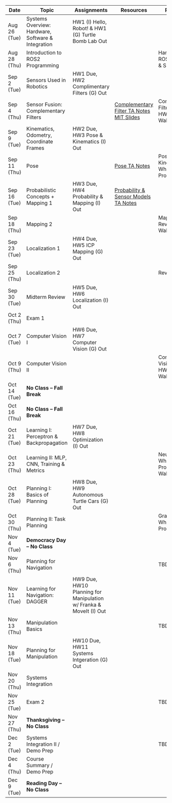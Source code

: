 | Date       | Topic                                           | Assignments                        | Resources | Recitation |
|------------|------------------------------------------------|------------------------------------|-----------|------------|
| Aug 26 (Tue) | Systems Overview: Hardware, Software & Integration | HW1 (I) Hello, Robot! & HW1 (G) Turtle Bomb Lab Out |  |  |
| Aug 28 (Thu) | Introduction to ROS2 Programming               |                                    |  | Hands-On w/ ROS Publishers & Subscribers |
| Sep 2 (Tue)  | Sensors Used in Robotics                       | HW1 Due, HW2 Complimentary Filters (G) Out  |  |  |
| Sep 4 (Thu)  | Sensor Fusion: Complementary Filters           |                                    | [Complementary Filter TA Notes](https://drive.google.com/file/d/1mUZHIWnpcGpnRSVbRb3KgH6O4fEun9Gc/view?usp=sharing) [MIT Slides](https://drive.google.com/file/d/0B9rLLz1XQKmaLVJLSkRwMTU0b0E/view?resourcekey=0-oUq7ThstZRP9gGOzXQz9ZA) | Complementary Filters Review & HW Walkthrough |
| Sep 9 (Tue)  | Kinematics, Odometry, Coordinate Frames        | HW2 Due, HW3 Pose & Kinematics (I) Out |  |  |
| Sep 11 (Thu) | Pose                                           |                                    | [Pose TA Notes](https://drive.google.com/file/d/1BnIqnIGjuGM7NvUtovY6RNhuKWtVqlhf/view?usp=sharing) | Pose & Kinematics Whiteboard Problems |
| Sep 16 (Tue) | Probabilistic Concepts + Mapping 1             | HW3 Due, HW4 Probability & Mapping (I) Out | [Probability & Sensor Models TA Notes](https://drive.google.com/file/d/1gBJaunl9R5NOulfjdcsoFRSLSqKdhUEZ/view?usp=sharing) |  |
| Sep 18 (Thu) | Mapping 2                                      |                                    |  | Mapping Review & HW Walkthrough |
| Sep 23 (Tue) | Localization 1                                 | HW4 Due, HW5 ICP Mapping (G) Out   |  |  |
| Sep 25 (Thu) | Localization 2                                 |                                    |  | Review |
| Sep 30 (Tue) | Midterm Review                                 | HW5 Due, HW6 Localization (I) Out  |  |  |
| Oct 2 (Thu)  | Exam 1                                         |                                    |  |  |
| Oct 7 (Tue)  | Computer Vision I                              | HW6 Due, HW7 Computer Vision (G) Out |  |  |
| Oct 9 (Thu)  | Computer Vision II                             |                                    |  | Computer Vision Review & HW Walkthrough |
| Oct 14 (Tue) | **No Class – Fall Break**                      |                                    |  |  |
| Oct 16 (Thu) | **No Class – Fall Break**                      |                                    |  |  |
| Oct 21 (Tue) | Learning I: Perceptron & Backpropagation       | HW7 Due, HW8 Optimization (I) Out  |  |  |
| Oct 23 (Thu) | Learning II: MLP, CNN, Training & Metrics      |                                    |  | Neural Nets Whiteboard Problems & HW Walkthrough |
| Oct 28 (Tue) | Planning I: Basics of Planning                 | HW8 Due, HW9 Autonomous Turtle Cars (G) Out |  |  |
| Oct 30 (Thu) | Planning II: Task Planning                     |                                    |  | Graph Search Whiteboard Problems |
| Nov 4 (Tue)  | **Democracy Day – No Class**                   |                                    |  |  |
| Nov 6 (Thu)  | Planning for Navigation                        |                                    |  | TBD |
| Nov 11 (Tue) | Learning for Navigation: DAGGER                | HW9 Due, HW10 Planning for Manipulation w/ Franka & MoveIt (I) Out |  |  |
| Nov 13 (Thu) | Manipulation Basics                            |                                    |  | TBD |
| Nov 18 (Tue) | Planning for Manipulation                      | HW10 Due, HW11 Systems Intgeration (G) Out |  |  |
| Nov 20 (Thu) | Systems Integration                            |                                    |  |  |
| Nov 25 (Tue) | Exam 2                                         |                                    |  | TBD |
| Nov 27 (Thu) | **Thanksgiving – No Class**                    |                                    |  |  |
| Dec 2 (Tue)  | Systems Integration II / Demo Prep             |                                    |  | TBD |
| Dec 4 (Thu)  | Course Summary / Demo Prep                     |                                    |  |  |
| Dec 9 (Tue)  | **Reading Day – No Class**                     |                                    |  |  |
